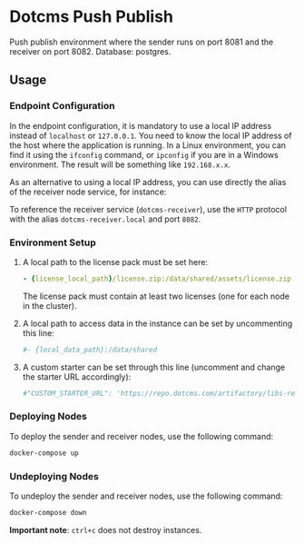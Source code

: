# Dotcms Push Publish

Push publish environment where the sender runs on port 8081 and the receiver on port 8082. Database: postgres.

## Usage

### Endpoint Configuration

In the endpoint configuration, it is mandatory to use a local IP address instead of `localhost` or `127.0.0.1`. You need to know the local IP address of the host where the application is running. In a Linux environment, you can find it using the `ifconfig` command, or `ipconfig` if you are in a Windows environment. The result will be something like `192.168.x.x`.

As an alternative to using a local IP address, you can use directly the alias of the receiver node service, for instance:

To reference the receiver service (`dotcms-receiver`), use the `HTTP` protocol with the alias `dotcms-receiver.local` and port `8082`.

### Environment Setup

1. A local path to the license pack must be set here:

    ```yaml
    - {license_local_path}/license.zip:/data/shared/assets/license.zip
    ```

    The license pack must contain at least two licenses (one for each node in the cluster).

2. A local path to access data in the instance can be set by uncommenting this line:

    ```yaml
    #- {local_data_path}:/data/shared
    ```

3. A custom starter can be set through this line (uncomment and change the starter URL accordingly):

    ```yaml
    #"CUSTOM_STARTER_URL": 'https://repo.dotcms.com/artifactory/libs-release-local/com/dotcms/starter/20210920/starter-20210920.zip'
    ```

### Deploying Nodes

To deploy the sender and receiver nodes, use the following command:

```bash
docker-compose up
```

### Undeploying Nodes
To undeploy the sender and receiver nodes, use the following command:

```bash
docker-compose down
```

**Important note**: `ctrl+c` does not destroy instances.